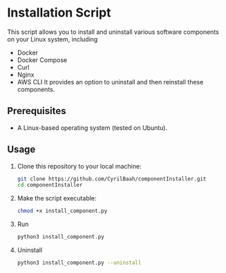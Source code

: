 # Installation Script

This script allows you to install and uninstall various software components on your Linux system, including 
- Docker
- Docker Compose
- Curl
- Nginx
- AWS CLI
It provides an option to uninstall and then reinstall these components.

## Prerequisites

- A Linux-based operating system (tested on Ubuntu).

## Usage

1. Clone this repository to your local machine:
    ```bash
    git clone https://github.com/CyrilBaah/componentInstaller.git
    cd componentInstaller
    ```

2. Make the script executable:
    ```bash
    chmod +x install_component.py
    ```

3. Run
    ```bash
    python3 install_component.py
    ```

4. Uninstall
    ```bash
    python3 install_component.py --uninstall
    ```
